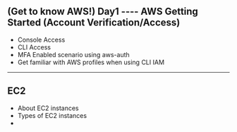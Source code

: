 (Get to know AWS!)
    Day1
    ----
AWS Getting Started (Account Verification/Access)
---
  - Console Access
  - CLI Access
  - MFA Enabled scenario using aws-auth
  - Get familiar with AWS profiles when using CLI
IAM
---

EC2
----
  - About EC2 instances
  - Types of EC2 instances
  - 
